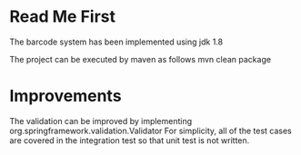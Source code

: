 # Read Me First
The barcode system has been implemented using jdk 1.8

The project can be executed by maven as follows
mvn clean package

# Improvements
The validation can be improved by implementing org.springframework.validation.Validator
For simplicity, all of the test cases are covered in the integration test so that unit test is not written.

